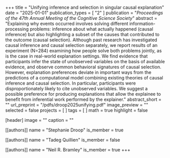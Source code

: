 +++
title = "Unifying inference and selection in singular causal explanation"
date = "2025-01-01"
publication_types = [ "2" ]
publication = "_Proceedings of the 47th Annual Meeting of the Cognitive Science Society_"
abstract = "Explaining why events occurred involves solving different information-processing problems: inference about what actually happened (causal inference) but also highlighting a subset of the causes that contributed to the outcome (causal selection). Although past research has investigated causal inference and causal selection separately, we report results of an experiment (N=284) examining how people solve both problems jointly, as is the case in real-world explanation settings. We find evidence that participants infer the state of unobserved variables on the basis of available evidence, and observe common behavioral signatures of causal selection. However, explanation preferences deviate in important ways from the predictions of a computational model combining existing theories of causal inference and causal selection. In particular, participants were disproportionately likely to cite unobserved variables. We suggest a possible preference for producing explanations that allow the explainee to benefit from inferential work performed by the explainer."
abstract_short = ""
url_preprint = "/pdfs/droop2025unifying.pdf"
image_preview = ""
selected = false
projects = [ ]
tags = [ ]
math = true
highlight = false

[header]
image = ""
caption = ""

[[authors]]
name = "Stephanie Droop"
is_member = true

[[authors]]
name = "Tadeg Quillien"
is_member = false

[[authors]]
name = "Neil R. Bramley"
is_member = true
+++

